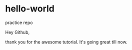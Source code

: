 # hello-world
practice repo

Hey Github,

thank you for the awesome tutorial. It's going great till now.
